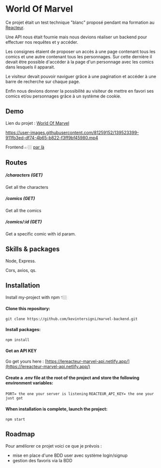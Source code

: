 
# World Of Marvel

Ce projet était un test technique "blanc" proposé pendant ma formation au [Reacteur](https://www.lereacteur.io/).

Une API nous était fournie mais nous devions réaliser un backend pour effectuer nos requêtes et y accéder.


Les consignes étaient de proposer un accès à une page contenant tous les comics et une autre contenant tous les personnages. Sur cette dernière il devait être possible d'accéder à la page d'un personnage avec les comics dans lesquels il apparait.

Le visiteur devait pouvoir naviguer grâce à une pagination et accéder à une barre de recherche sur chaque page.

Enfin nous devions donner la possibilité au visiteur de mettre en favori ses comics et/ou personnages grâce à un système de cookie.


## Demo

Lien du projet : <a href="https://worldofmarvel.netlify.app/" target="_blank">World Of Marvel</a>



https://user-images.githubusercontent.com/81259152/139523399-911fb3ed-df74-4b65-b822-f3ff9bf45980.mp4



Frontend 👉🏼   [par là](https://github.com/kevintersigni/marvel-frontend)

## Routes

##### /characters (GET)
Get all the characters

##### /comics (GET)
Get all the comics

##### /comics/:id (GET)
Get a specific comic with id param.


## Skills & packages
Node, Express.

Cors, axios, qs.


## Installation

Install my-project with npm 👇🏼

#### Clone this repository:

`git clone https://github.com/kevintersigni/marvel-backend.git`

#### Install packages:

`npm install`

#### Get an API KEY

Go get yours here : [https://lereacteur-marvel-api.netlify.app/](https://lereacteur-marvel-api.netlify.app/)

#### Create a .env file at the root of the project and store the following environment variables:

`PORT= the one your server is listening`
`REACTEUR_API_KEY= the one your just got`

#### When installation is complete, launch the project:

`npm start`
## Roadmap

Pour améliorer ce projet voici ce que je prévois :

- mise en place d'une BDD user avec système login/signup
- gestion des favoris via la BDD


